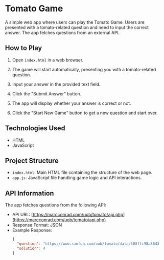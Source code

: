 # Tomato Game

A simple web app where users can play the Tomato Game. Users are presented with a tomato-related question and need to input the correct answer. The app fetches questions from an external API.

## How to Play

1. Open `index.html` in a web browser.

2. The game will start automatically, presenting you with a tomato-related question.

3. Input your answer in the provided text field.

4. Click the "Submit Answer" button.

5. The app will display whether your answer is correct or not.

6. Click the "Start New Game" button to get a new question and start over.

## Technologies Used

- HTML
- JavaScript

## Project Structure

- `index.html`: Main HTML file containing the structure of the web page.
- `app.js`: JavaScript file handling game logic and API interactions.

## API Information

The app fetches questions from the following API:
- API URL: [https://marcconrad.com/uob/tomato/api.php](https://marcconrad.com/uob/tomato/api.php)
- Response Format: JSON
- Example Response:
  ```json
  {
    "question": "https://www.sanfoh.com/uob/tomato/data/t08ffc98a36438a8a0217a3b5c0n174.png",
    "solution": 4
  }
